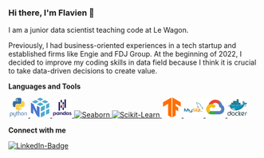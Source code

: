 ### Hi there, I'm Flavien 👋

<p>I am a junior data scientist teaching code at Le Wagon.</p>
<p>Previously, I had business-oriented experiences in a tech startup and established firms like Engie and FDJ Group. At the beginning of 2022, I decided to improve my coding skills in data field because I think it is crucial to take data-driven decisions to create value.</p>
<p></p>
 
**Languages and Tools**
  
<div id="networks">
  <a href="https://www.python.org/">
    <img src="https://github.com/devicons/devicon/blob/master/icons/python/python-original-wordmark.svg" title="Python" alt="Python" width="40" height="40"/>
  </a>
  <a href="https://numpy.org/">
    <img src="https://github.com/devicons/devicon/blob/master/icons/numpy/numpy-original.svg" title="Numpy" alt="Numpy" width="40" height="40"/>
  </a>
  <a href="https://pandas.pydata.org/">
    <img src="https://github.com/devicons/devicon/blob/master/icons/pandas/pandas-original-wordmark.svg" title="Pandas" alt="Pandas" width="40" height="40"/>
  </a>
  <a href="https://seaborn.pydata.org/index.html">
    <img src="https://seaborn.pydata.org/_images/logo-tall-lightbg.svg" title="Seaborn" alt="Seaborn" width="40" height="40"/>
  </a>
  <a href="https://scikit-learn.org/stable/index.html#">
   <img src="https://upload.wikimedia.org/wikipedia/commons/0/05/Scikit_learn_logo_small.svg" title="Scikit-Learn" alt="Scikit-Learn" width="40" height="40"/>
  </a>
  <a href="https://www.tensorflow.org/">
   <img src="https://github.com/devicons/devicon/blob/master/icons/tensorflow/tensorflow-original.svg" title="Tensorflow" alt="Tensorflow" width="40" height="40"/>
  </a>
  <a href="https://www.mysql.com/">
    <img src="https://github.com/devicons/devicon/blob/master/icons/mysql/mysql-original-wordmark.svg" title="MySQL" alt="MySQL" width="40" height="40"/>
  </a>
  <a href="https://cloud.google.com/">
    <img src="https://github.com/devicons/devicon/blob/master/icons/googlecloud/googlecloud-original.svg" title="GoogleCloud" alt="GoogleCloud" width="40" height="40"/>
  </a>
  <a href="https://www.docker.com/">
   <img src="https://github.com/devicons/devicon/blob/master/icons/docker/docker-original-wordmark.svg" title="Docker" alt="Docker" width="40" height="40"/>
  </a>
</div>

<p></p>

**Connect with me** 

<div id="networks">
  <a href="https://www.linkedin.com/in/flavienkussvargas/">
    <img src="https://img.shields.io/badge/LinkedIn-blue?style=for-the-badge&logo=linkedin&logoColor=white" alt="LinkedIn-Badge"/>
  </a>
</div>

<!--
**FlavKV/FlavKV** is a ✨ _special_ ✨ repository because its `README.md` (this file) appears on your GitHub profile.




Here are some ideas to get you started:

- 🔭 I’m currently working on ...
- 🌱 I’m currently learning ...
- 👯 I’m looking to collaborate on ...
- 🤔 I’m looking for help with ...
- 💬 Ask me about ...
- 📫 How to reach me: ...
- 😄 Pronouns: ...
- ⚡ Fun fact: ...

<div>
  <img src="https://github.com/devicons/devicon/blob/master/icons/python/python-original.svg" title="Python" alt="Python" width="40" height="40"/>&nbsp;
</div>

-->
